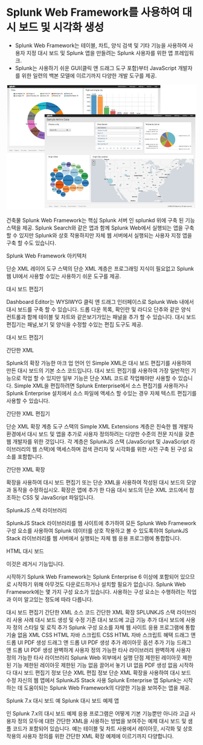 # Splunk Web Framework를 사용하여 대시 보드 및 시각화 생성

- Splunk Web Framework는 테이블, 차트, 양식 검색 및 기타 기능을 사용하여 사용자 지정 대시 보드 및 Splunk 앱을 만들려는 Splunk 사용자를 위한 앱 프레임워크.
- Splunk는 사용하기 쉬운 GUI(클릭 앤 드래그 도구 포함)부터 JavaScript 개발자를 위한 일련의 백본 모델에 이르기까지 다양한 개발 도구를 제공.

![Splunk Web Framework 앱](./images/SWF_sampleapp3-87d89fc73512af921721a906ef5cf269.jpg)

건축물
Splunk Web Framework는 핵심 Splunk 서버 인 splunkd 위에 구축 된 기능 스택을 제공. Splunk Search와 같은 앱과 함께 Splunk Web에서 실행되는 앱을 구축 할 수 있지만 Splunk와 상호 작용하지만 자체 웹 서버에서 실행되는 사용자 지정 앱을 구축 할 수도 있습니다.

Splunk Web Framework 아키텍처

단순 XML 레이어 도구
스택의 단순 XML 계층은 프로그래밍 지식이 필요없고 Splunk 웹 UI에서 사용할 수있는 사용하기 쉬운 도구를 제공.

대시 보드 편집기

Dashboard Editor는 WYSIWYG 클릭 앤 드래그 인터페이스로 Splunk Web 내에서 대시 보드를 구축 할 수 있습니다. 드롭 다운 목록, 확인란 및 라디오 단추와 같은 양식 컨트롤과 함께 테이블 및 차트와 같은보기가있는 패널을 추가 할 수 있습니다. 대시 보드 편집기는 패널,보기 및 양식을 수정할 수있는 편집 도구도 제공.

대시 보드 편집기

간단한 XML

Splunk의 확장 가능한 마크 업 언어 인 Simple XML은 대시 보드 편집기를 사용하여 만든 대시 보드의 기본 소스 코드입니다. 대시 보드 편집기를 사용하여 가장 일반적인 기능으로 작업 할 수 있지만 일부 기능은 단순 XML 코드로 작업해야만 사용할 수 있습니다.
Simple XML을 편집하려면 Splunk Enterprise에서 소스 편집기를 사용하거나 Splunk Enterprise 설치에서 소스 파일에 액세스 할 수있는 경우 자체 텍스트 편집기를 사용할 수 있습니다.

간단한 XML 편집기

단순 XML 확장 계층 도구
스택의 Simple XML Extensions 계층은 친숙한 웹 개발자 환경에서 대시 보드 및 앱을 추가로 사용자 정의하려는 다양한 수준의 전문 지식을 갖춘 웹 개발자를 위한 것입니다. 각 계층은 SplunkJS 스택 (JavaScript 및 JavaScript 라이브러리의 웹 스택)에 액세스하며 검색 관리자 및 시각화를 위한 사전 구축 된 구성 요소를 포함합니다.

간단한 XML 확장

확장을 사용하여 대시 보드 편집기 또는 단순 XML을 사용하여 작성된 대시 보드의 모양과 동작을 수정하십시오. 확장은 앱에 추가 한 다음 대시 보드의 단순 XML 코드에서 참조하는 CSS 및 JavaScript 파일입니다.

SplunkJS 스택 라이브러리

SplunkJS Stack 라이브러리를 웹 사이트에 추가하여 모든 Splunk Web Framework 구성 요소를 사용하여 Splunk 데이터를 상호 작용하고 볼 수 있도록하여 SplunkJS Stack 라이브러리를 웹 서버에서 실행되는 자체 웹 응용 프로그램에 통합합니다.

HTML 대시 보드

이것은 레거시 기능입니다.

시작하기
Splunk Web Framework는 Splunk Enterprise 6 이상에 포함되어 있으므로 시작하기 위해 아무것도 다운로드하거나 설치할 필요가 없습니다. Splunk Web Framework에는 몇 가지 구성 요소가 있습니다. 사용하는 구성 요소는 수행하려는 작업과 이미 알고있는 정도에 따라 다릅니다.

대시 보드 편집기	간단한 XML 소스 코드	간단한 XML 확장	SPLUNKJS 스택 라이브러리
사용 사례	대시 보드 생성 및 수정	기존 대시 보드에 고급 기능 추가	대시 보드에 사용자 정의 스타일 및 로직 추가	Splunk 구성 요소를 자체 웹 사이트 응용 프로그램에 통합
기술	없음	XML	CSS
HTML
자바 스크립트	CSS
HTML
자바 스크립트
혜택	드래그 앤 드롭 UI
PDF 생성	드래그 앤 드롭 UI
PDF 생성
추가 레이아웃 옵션
추가 기능	드래그 앤 드롭 UI
PDF 생성
완벽하게 사용자 정의 가능한
타사 라이브러리	완벽하게 사용자 정의 가능한
타사 라이브러리
Splunk Web 외부에서 실행
단점	제한된 레이아웃
제한된 기능	제한된 레이아웃
제한된 기능	없음	끌어서 놓기 UI
없음 PDF 생성 없음
시작하다	대시 보드 편집기 정보	단순 XML 편집 정보	단순 XML 확장을 사용하여 대시 보드 수정	자신의 웹 앱에서 SplunkJS Stack 사용
Splunk Enterprise 앱
Splunk는 시작하는 데 도움이되는 Splunk Web Framework의 다양한 기능을 보여주는 앱을 제공.

Splunk 7.x 대시 보드 예
Splunk 대시 보드 예제 앱

인 Splunk 7.x의 대시 보드 예제 응용 프로그램은 어떻게 기본 기능뿐만 아니라 고급 사용자 정의 모두에 대한 간단한 XML을 사용하는 방법을 보여주는 예제 대시 보드 및 샘플 코드가 포함되어 있습니다. 예는 테이블 및 차트 사용에서 레이아웃, 시각화 및 상호 작용의 사용자 정의를 위한 간단한 XML 확장 예제에 이르기까지 다양합니다.

